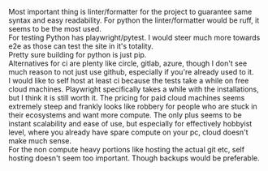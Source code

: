 Most important thing is linter/formatter for the project to guarantee same syntax and easy readability. For python the linter/formatter would be ruff, it seems to be the most used.  
For testing Python has playwright/pytest. I would steer much more towards e2e as those can test the site in it's totality.  
Pretty sure building for python is just pip.  
Alternatives for ci are plenty like circle, gitlab, azure, though I don't see much reason to not just use github, especially if you're already used to it.  
I would like to self host at least ci because the tests take a while on free cloud machines. Playwright specifically takes a while with the installations, but I think it is still worth it. The pricing for paid cloud machines seems extremely steep and frankly looks like robbery for people who are stuck in their ecosystems and want more compute. The only plus seems to be instant scalability and ease of use, but especially for effectively hobbyist level, where you already have spare compute on your pc, cloud doesn't make much sense.  
For the non compute heavy portions like hosting the actual git etc, self hosting doesn't seem too important. Though backups would be preferable.
